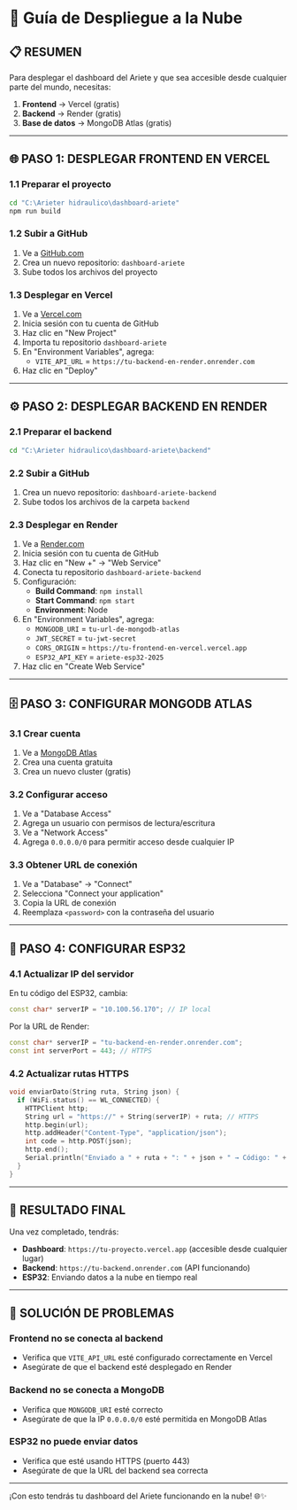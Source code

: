 # 🚀 Guía de Despliegue a la Nube

## 📋 RESUMEN
Para desplegar el dashboard del Ariete y que sea accesible desde cualquier parte del mundo, necesitas:

1. **Frontend** → Vercel (gratis)
2. **Backend** → Render (gratis) 
3. **Base de datos** → MongoDB Atlas (gratis)

---

## 🌐 PASO 1: DESPLEGAR FRONTEND EN VERCEL

### 1.1 Preparar el proyecto
```bash
cd "C:\Arieter hidraulico\dashboard-ariete"
npm run build
```

### 1.2 Subir a GitHub
1. Ve a [GitHub.com](https://github.com)
2. Crea un nuevo repositorio: `dashboard-ariete`
3. Sube todos los archivos del proyecto

### 1.3 Desplegar en Vercel
1. Ve a [Vercel.com](https://vercel.com)
2. Inicia sesión con tu cuenta de GitHub
3. Haz clic en "New Project"
4. Importa tu repositorio `dashboard-ariete`
5. En "Environment Variables", agrega:
   - `VITE_API_URL` = `https://tu-backend-en-render.onrender.com`
6. Haz clic en "Deploy"

---

## ⚙️ PASO 2: DESPLEGAR BACKEND EN RENDER

### 2.1 Preparar el backend
```bash
cd "C:\Arieter hidraulico\dashboard-ariete\backend"
```

### 2.2 Subir a GitHub
1. Crea un nuevo repositorio: `dashboard-ariete-backend`
2. Sube todos los archivos de la carpeta `backend`

### 2.3 Desplegar en Render
1. Ve a [Render.com](https://render.com)
2. Inicia sesión con tu cuenta de GitHub
3. Haz clic en "New +" → "Web Service"
4. Conecta tu repositorio `dashboard-ariete-backend`
5. Configuración:
   - **Build Command**: `npm install`
   - **Start Command**: `npm start`
   - **Environment**: Node
6. En "Environment Variables", agrega:
   - `MONGODB_URI` = `tu-url-de-mongodb-atlas`
   - `JWT_SECRET` = `tu-jwt-secret`
   - `CORS_ORIGIN` = `https://tu-frontend-en-vercel.vercel.app`
   - `ESP32_API_KEY` = `ariete-esp32-2025`
7. Haz clic en "Create Web Service"

---

## 🗄️ PASO 3: CONFIGURAR MONGODB ATLAS

### 3.1 Crear cuenta
1. Ve a [MongoDB Atlas](https://www.mongodb.com/cloud/atlas)
2. Crea una cuenta gratuita
3. Crea un nuevo cluster (gratis)

### 3.2 Configurar acceso
1. Ve a "Database Access"
2. Agrega un usuario con permisos de lectura/escritura
3. Ve a "Network Access"
4. Agrega `0.0.0.0/0` para permitir acceso desde cualquier IP

### 3.3 Obtener URL de conexión
1. Ve a "Database" → "Connect"
2. Selecciona "Connect your application"
3. Copia la URL de conexión
4. Reemplaza `<password>` con la contraseña del usuario

---

## 🔗 PASO 4: CONFIGURAR ESP32

### 4.1 Actualizar IP del servidor
En tu código del ESP32, cambia:
```cpp
const char* serverIP = "10.100.56.170"; // IP local
```

Por la URL de Render:
```cpp
const char* serverIP = "tu-backend-en-render.onrender.com";
const int serverPort = 443; // HTTPS
```

### 4.2 Actualizar rutas HTTPS
```cpp
void enviarDato(String ruta, String json) {
  if (WiFi.status() == WL_CONNECTED) {
    HTTPClient http;
    String url = "https://" + String(serverIP) + ruta; // HTTPS
    http.begin(url);
    http.addHeader("Content-Type", "application/json");
    int code = http.POST(json);
    http.end();
    Serial.println("Enviado a " + ruta + ": " + json + " → Código: " + String(code));
  }
}
```

---

## 🎯 RESULTADO FINAL

Una vez completado, tendrás:

- **Dashboard**: `https://tu-proyecto.vercel.app` (accesible desde cualquier lugar)
- **Backend**: `https://tu-backend.onrender.com` (API funcionando)
- **ESP32**: Enviando datos a la nube en tiempo real

---

## 🔧 SOLUCIÓN DE PROBLEMAS

### Frontend no se conecta al backend
- Verifica que `VITE_API_URL` esté configurado correctamente en Vercel
- Asegúrate de que el backend esté desplegado en Render

### Backend no se conecta a MongoDB
- Verifica que `MONGODB_URI` esté correcto
- Asegúrate de que la IP `0.0.0.0/0` esté permitida en MongoDB Atlas

### ESP32 no puede enviar datos
- Verifica que esté usando HTTPS (puerto 443)
- Asegúrate de que la URL del backend sea correcta

---

¡Con esto tendrás tu dashboard del Ariete funcionando en la nube! 🌐✨






